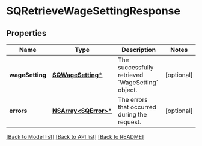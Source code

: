 # SQRetrieveWageSettingResponse

## Properties
Name | Type | Description | Notes
------------ | ------------- | ------------- | -------------
**wageSetting** | [**SQWageSetting***](SQWageSetting.md) | The successfully retrieved &#x60;WageSetting&#x60; object. | [optional] 
**errors** | [**NSArray&lt;SQError&gt;***](SQError.md) | The errors that occurred during the request. | [optional] 

[[Back to Model list]](../README.md#documentation-for-models) [[Back to API list]](../README.md#documentation-for-api-endpoints) [[Back to README]](../README.md)


